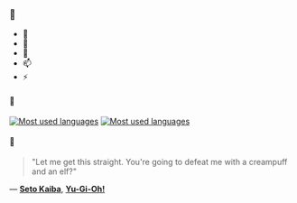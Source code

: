 ### 👋

- 🔭
- 🌱
- 💬
- 📫
- ⚡

#### 🧏

[![Most used languages](https://github-readme-stats-aynah.vercel.app/api/top-langs/?username=aynh&theme=solarized-dark&langs_count=6&layout=compact&hide_title=true)](https://github.com/anuraghazra/github-readme-stats#gh-dark-mode-only)
[![Most used languages](https://github-readme-stats-aynah.vercel.app/api/top-langs/?username=aynh&theme=solarized-light&langs_count=6&layout=compact&hide_title=true)](https://github.com/anuraghazra/github-readme-stats#gh-light-mode-only)

#### 💬

> "Let me get this straight. You're going to defeat me with a creampuff and an elf?"

&mdash; [**Seto Kaiba**](https://myanimelist.net/character.php?q=Seto%20Kaiba&cat=character), [**Yu-Gi-Oh!**](https://myanimelist.net/search/all?q=Yu-Gi-Oh!&cat=all)
